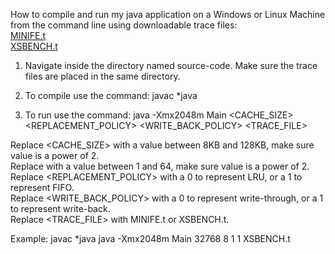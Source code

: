 How to compile and run my java application on a Windows or Linux Machine from the command line using downloadable trace files:<br />
[MINIFE.t](https://drive.google.com/file/d/1VT88k8sWPrV9LTUu_ndKNhsMzejNpD-Z/view?usp=sharing)<br />
[XSBENCH.t](https://drive.google.com/file/d/1VT88k8sWPrV9LTUu_ndKNhsMzejNpD-Z/view?usp=sharing)<br />


1. Navigate inside the directory named source-code. Make sure the trace files are placed in the same directory.  

2. To compile use the command:
javac *java 

3. To run use the command:
java -Xmx2048m Main <CACHE_SIZE> <ASSOCIATIVITY> <REPLACEMENT_POLICY> <WRITE_BACK_POLICY> <TRACE_FILE>

Replace <CACHE_SIZE> with a value between 8KB and 128KB, make sure value is a power of 2.<br />
Replace <ASSOCIATIVITY> with a value between 1 and 64, make sure value is a power of 2.<br />
Replace <REPLACEMENT_POLICY> with a 0 to represent LRU, or a 1 to represent FIFO.<br />
Replace <WRITE_BACK_POLICY> with a 0 to represent write-through, or a 1 to represent write-back.<br />
Replace <TRACE_FILE> with MINIFE.t or XSBENCH.t.<br />

Example: 
javac *java
java -Xmx2048m Main 32768 8 1 1 XSBENCH.t

